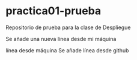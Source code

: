 # practica01-prueba
Repositorio de prueba para la clase de Despliegue

Se añade una nueva línea desde mi máquina

línea desde máquina
Se añade línea desde github
